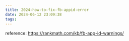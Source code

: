 ```yaml
---
title: 2024-how-to-fix-fb-appid-error
date: 2024-06-12 23:09:38
tags:
---
```


reference: https://rankmath.com/kb/fb-app-id-warnings/